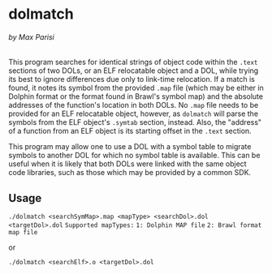 # dolmatch 
###### by Max Parisi

This program searches for identical strings of object code within the `.text` sections of two DOLs, 
or an ELF relocatable object and a DOL, while trying its best to ignore differences due only to 
link-time relocation. If a match is found, it notes its symbol from the provided `.map` file (which
may be either in Dolphin format or the format found in Brawl's symbol map) and the absolute addresses 
of the function's location in both DOLs. No `.map` file needs to be provided for an ELF relocatable object,
however, as `dolmatch` will parse the symbols from the ELF object's `.symtab` section, instead. Also, 
the "address" of a function from an ELF object is its starting offset in the `.text` section.

This program may allow one to use a DOL with a symbol table to migrate symbols to
another DOL for which no symbol table is available. This can be useful when it is
likely that both DOLs were linked with the same object code libraries, such as those which
may be provided by a common SDK.

## Usage
`./dolmatch <searchSymMap>.map <mapType> <searchDol>.dol <targetDol>.dol`
    `Supported mapTypes:` 
       `1: Dolphin MAP file`
       `2: Brawl format map file`

or

`./dolmatch <searchElf>.o <targetDol>.dol`
